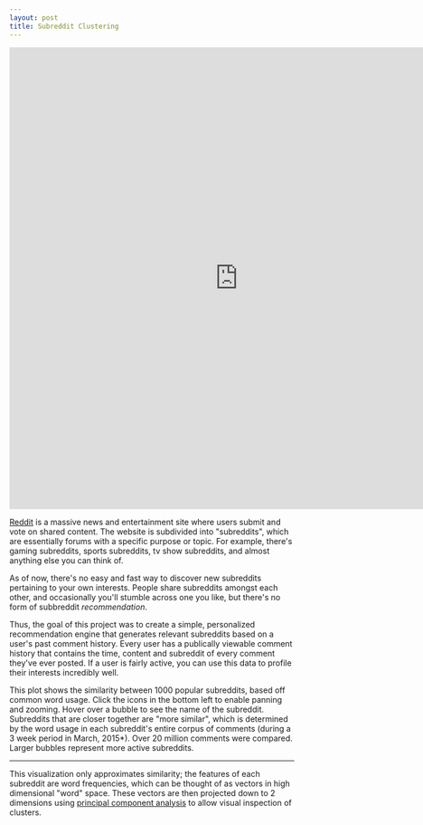 ```yaml
---
layout: post
title: Subreddit Clustering
---
```


<iframe src="https://vida.io/gists/vn2hn29qg8H6a6DwN/index.html" seamless frameborder="0" width="808" height="816"></iframe>

[Reddit](http://www.reddit.com) is a massive news and entertainment site where users submit and vote on shared content. The website is subdivided into "subreddits", which are essentially forums with a specific purpose or topic. For example, there's gaming subreddits, sports subreddits, tv show subreddits, and almost anything else you can think of.

As of now, there's no easy and fast way to discover new subreddits pertaining to your own interests. People share subreddits amongst each other, and occasionally you'll stumble across one you like, but there's no form of subbreddit *recommendation*.

Thus, the goal of this project was to create a simple, personalized recommendation engine that generates relevant subreddits based on a user's past comment history. Every user has a publically viewable comment history that contains the time, content and subreddit of every comment they've ever posted. If a user is fairly active, you can use this data to profile their interests incredibly well. 


This plot shows the similarity between 1000 popular subreddits, based off common word usage. Click the icons in the bottom left to enable panning and zooming. Hover over a bubble to see the name of the subreddit.  Subreddits that are closer together are "more similar", which is determined by the word usage in each subreddit's entire corpus of comments (during a 3 week period in March, 2015*). Over 20 million comments were compared. Larger bubbles represent more active subreddits. 

*** 

This visualization only approximates similarity; the features of each subreddit are word frequencies, which can be thought of as vectors in high dimensional "word" space. These vectors are then projected down to 2 dimensions using [principal component analysis](https://en.wikipedia.org/wiki/Principal_component_analysis) to allow visual inspection of clusters. 
